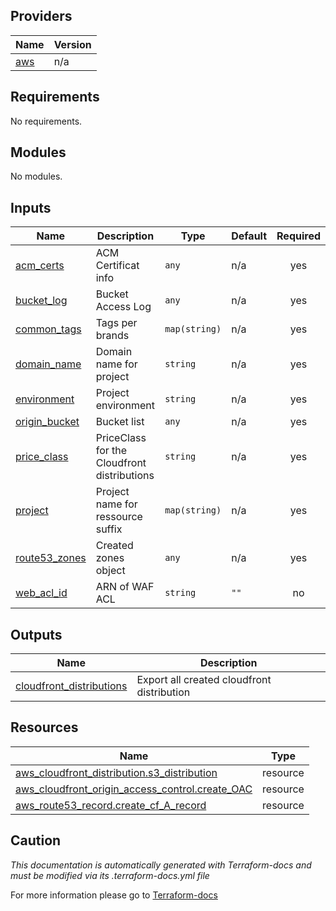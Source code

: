 <!-- BEGIN_TF_DOCS -->

## Providers

| Name | Version |
|------|---------|
| <a name="provider_aws"></a> [aws](#provider\_aws) | n/a |
## Requirements

No requirements.
## Modules

No modules.
## Inputs

| Name | Description | Type | Default | Required |
|------|-------------|------|---------|:--------:|
| <a name="input_acm_certs"></a> [acm\_certs](#input\_acm\_certs) | ACM Certificat info | `any` | n/a | yes |
| <a name="input_bucket_log"></a> [bucket\_log](#input\_bucket\_log) | Bucket Access Log | `any` | n/a | yes |
| <a name="input_common_tags"></a> [common\_tags](#input\_common\_tags) | Tags per brands | `map(string)` | n/a | yes |
| <a name="input_domain_name"></a> [domain\_name](#input\_domain\_name) | Domain name for project | `string` | n/a | yes |
| <a name="input_environment"></a> [environment](#input\_environment) | Project environment | `string` | n/a | yes |
| <a name="input_origin_bucket"></a> [origin\_bucket](#input\_origin\_bucket) | Bucket list | `any` | n/a | yes |
| <a name="input_price_class"></a> [price\_class](#input\_price\_class) | PriceClass for the Cloudfront distributions | `string` | n/a | yes |
| <a name="input_project"></a> [project](#input\_project) | Project name for ressource suffix | `map(string)` | n/a | yes |
| <a name="input_route53_zones"></a> [route53\_zones](#input\_route53\_zones) | Created zones object | `any` | n/a | yes |
| <a name="input_web_acl_id"></a> [web\_acl\_id](#input\_web\_acl\_id) | ARN of WAF ACL | `string` | `""` | no |
## Outputs

| Name | Description |
|------|-------------|
| <a name="output_cloudfront_distributions"></a> [cloudfront\_distributions](#output\_cloudfront\_distributions) | Export all created cloudfront distribution |
## Resources

| Name | Type |
|------|------|
| [aws_cloudfront_distribution.s3_distribution](https://registry.terraform.io/providers/hashicorp/aws/latest/docs/resources/cloudfront_distribution) | resource |
| [aws_cloudfront_origin_access_control.create_OAC](https://registry.terraform.io/providers/hashicorp/aws/latest/docs/resources/cloudfront_origin_access_control) | resource |
| [aws_route53_record.create_cf_A_record](https://registry.terraform.io/providers/hashicorp/aws/latest/docs/resources/route53_record) | resource |

## Caution

*This documentation is automatically generated with Terraform-docs and must be modified via its .terraform-docs.yml file*

For more information please go to [Terraform-docs](https://terraform-docs.io)
<!-- END_TF_DOCS -->